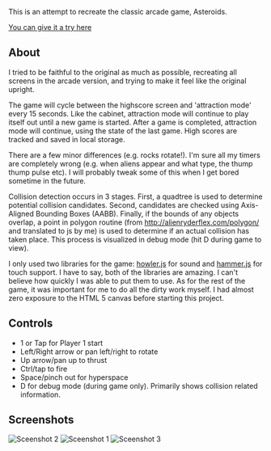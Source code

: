 
This is an attempt to recreate the classic arcade game, Asteroids.

[You can give it a try here](https://jphamilton.github.io/asteroids/)

## About

I tried to be faithful to the original as much as possible, recreating all screens in the arcade version, and trying to make it feel like the original upright.

The game will cycle between the highscore screen and 'attraction mode' every 15 seconds. Like the cabinet, attraction mode will continue to play itself out until a new game is started. 
After a game is completed, attraction mode will continue, using the state of the last game. High scores are tracked and saved in local storage.

There are a few minor differences (e.g. rocks rotate!). I'm sure all my timers are completely wrong (e.g. when aliens appear and what type, the thump thump pulse etc).
I will probably tweak some of this when I get bored sometime in the future.

Collision detection occurs in 3 stages. First, a quadtree is used to determine potential collision candidates. Second, candidates are checked using Axis-Aligned Bounding Boxes (AABB).
Finally, if the bounds of any objects overlap, a point in polygon routine (from http://alienryderflex.com/polygon/ and translated to js by me) is used to determine if an actual collision has taken place. 
This process is visualized in debug mode (hit D during game to view).

I only used two libraries for the game: [howler.js](https://howlerjs.com/) for sound and [hammer.js](http://hammerjs.github.io/) for touch support. I have to say, both of the libraries are amazing. 
I can't believe how quickly I was able to put them to use. As for the rest of the game, it was important for me to do all the dirty work myself. I had almost zero exposure to the HTML 5 canvas before
starting this project.

## Controls

* 1 or Tap for Player 1 start
* Left/Right arrow or pan left/right to rotate
* Up arrow/pan up to thrust
* Ctrl/tap to fire
* Space/pinch out for hyperspace
* D for debug mode (during game only). Primarily shows collision related information.

## Screenshots

![Sceenshot 2](https://jphamilton.github.com/asteroids/assets/2.png)
![Sceenshot 1](https://jphamilton.github.com/asteroids/assets/1.png)
![Sceenshot 3](https://jphamilton.github.com/asteroids/assets/3.png)